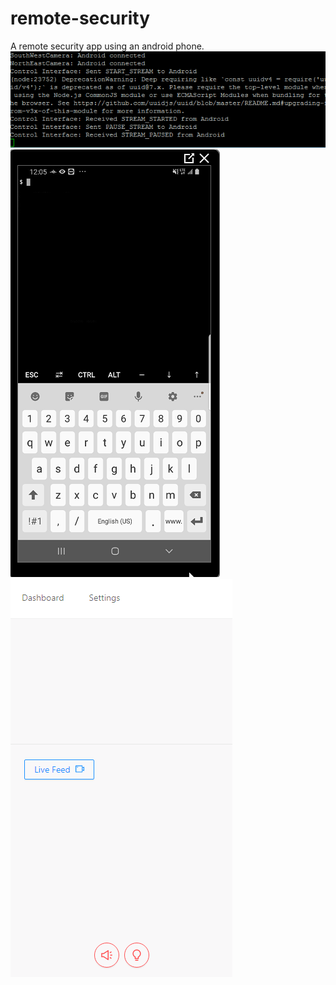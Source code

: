 # remote-security
A remote security app using an android phone.
![](droplet-conn-demo.gif)
![](android-conn-demo.gif)
![](app-livefeed-demo.gif)
